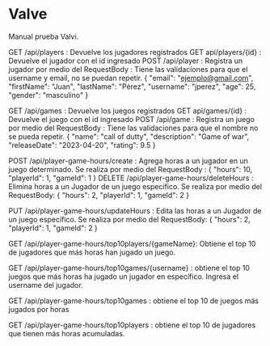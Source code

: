 # Valve
Manual prueba Valvi.


GET  /api/players : Devuelve los jugadores registrados
GET   api/players/{id} :   Devuelve el jugador con el id ingresado
POST  /api/player : Registra un jugador por medio del RequestBody : 
Tiene las validaciones para que el username y email, no se puedan repetir.
{
    "email": "ejemplo@gmail.com",
    "firstName": "Juan",
    "lastName": "Pérez",
    "username": "jperez",
    "age": 25,
    "gender": "masculino"
}

GET  /api/games : Devuelve los juegos registrados
GET   api/games/{id} :   Devuelve el juego con el id ingresado
POST  /api/game : Registra un juego por medio del RequestBody : 
Tiene las validaciones para que el nombre no se pueda repetir.
{
    "name": "call of dutty",
    "description": "Game of war",
    "releaseDate": "2023-04-20",
    "rating": 9.5
}

POST /api/player-game-hours/create : Agrega horas a un jugador en un juego                                    determinado. Se realiza por medio del RequestBody : 
{
    "hours": 10,
    "playerId": 1,
    "gameId": 1
}
DELETE /api/player-game-hours/deleteHours : Elimina horas a un Jugador de un juego especifico. Se realiza por medio del RequestBody:
{
    "hours": 2,
    "playerId": 1,
    "gameId": 2
}


PUT /api/player-game-hours/updateHours : Edita las horas a un Jugador de un juego específico. Se realiza por medio del RequestBody:
{
    "hours": 2,
    "playerId": 1,
    "gameId": 2
}


GET /api/player-game-hours/top10players/{gameName}: Obtiene el top 10 de jugadores que más horas han jugado un juego. 


GET /api/player-game-hours/top10games/{username} : obtiene el top 10 juegos que más horas ha jugado un jugador en específico. Ingresa el username del jugador.


GET /api/player-game-hours/top10games : obtiene el top 10 de juegos más jugados por horas


GET /api/player-game-hours/top10players : obtiene el top 10 de jugadores que tienen más horas acumuladas.
